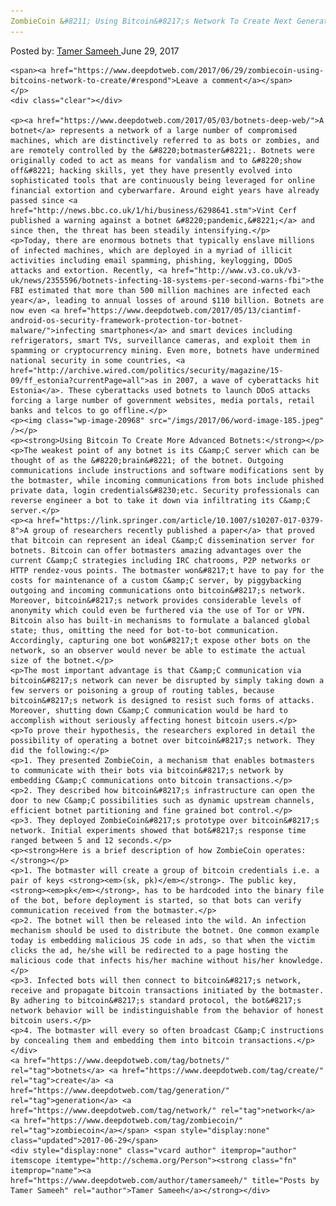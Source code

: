 ```yaml
---
ZombieCoin &#8211; Using Bitcoin&#8217;s Network To Create Next Generation Botnets"
---
```

<article class="post-listing post-20963 post type-post status-publish format-standard has-post-thumbnail hentry  tag-botnets tag-create tag-generation tag-network tag-zombiecoin">
    <div class="post-inner">
        <span>Posted by: <a href="https://www.deepdotweb.com/author/tamersameeh/" title="">Tamer Sameeh </a></span>
    <span>June 29, 2017</span>
    
    <span><a href="https://www.deepdotweb.com/2017/06/29/zombiecoin-using-bitcoins-network-to-create/#respond">Leave a comment</a></span>
    </p>
    <div class="clear"></div>
    
    <p><a href="https://www.deepdotweb.com/2017/05/03/botnets-deep-web/">A botnet</a> represents a network of a large number of compromised machines, which are distinctively referred to as bots or zombies, and are remotely controlled by the &#8220;botmaster&#8221;. Botnets were originally coded to act as means for vandalism and to &#8220;show off&#8221; hacking skills, yet they have presently evolved into sophisticated tools that are continuously being leveraged for online financial extortion and cyberwarfare. Around eight years have already passed since <a href="http://news.bbc.co.uk/1/hi/business/6298641.stm">Vint Cerf published a warning against a botnet &#8220;pandemic,&#8221;</a> and since then, the threat has been steadily intensifying.</p>
    <p>Today, there are enormous botnets that typically enslave millions of infected machines, which are deployed in a myriad of illicit activities including email spamming, phishing, keylogging, DDoS attacks and extortion. Recently, <a href="http://www.v3.co.uk/v3-uk/news/2355596/botnets-infecting-18-systems-per-second-warns-fbi">the FBI estimated that more than 500 million machines are infected each year</a>, leading to annual losses of around $110 billion. Botnets are now even <a href="https://www.deepdotweb.com/2017/05/13/ciantimf-android-os-security-framework-protection-tor-botnet-malware/">infecting smartphones</a> and smart devices including refrigerators, smart TVs, surveillance cameras, and exploit them in spamming or cryptocurrency mining. Even more, botnets have undermined national security in some countries, <a href="http://archive.wired.com/politics/security/magazine/15-09/ff_estonia?currentPage=all">as in 2007, a wave of cyberattacks hit Estonia</a>. These cyberattacks used botnets to launch DDoS attacks forcing a large number of government websites, media portals, retail banks and telcos to go offline.</p>
    <p><img class="wp-image-20968" src="/imgs/2017/06/word-image-185.jpeg" /></p>
    <p><strong>Using Bitcoin To Create More Advanced Botnets:</strong></p>
    <p>The weakest point of any botnet is its C&amp;C server which can be thought of as the &#8220;brain&#8221; of the botnet. Outgoing communications include instructions and software modifications sent by the botmaster, while incoming communications from bots include phished private data, login credentials&#8230;etc. Security professionals can reverse engineer a bot to take it down via infiltrating its C&amp;C server.</p>
    <p><a href="https://link.springer.com/article/10.1007/s10207-017-0379-8">A group of researchers recently published a paper</a> that proved that bitcoin can represent an ideal C&amp;C dissemination server for botnets. Bitcoin can offer botmasters amazing advantages over the current C&amp;C strategies including IRC chatrooms, P2P networks or HTTP rendez-vous points. The botmaster won&#8217;t have to pay for the costs for maintenance of a custom C&amp;C server, by piggybacking outgoing and incoming communications onto bitcoin&#8217;s network. Moreover, bitcoin&#8217;s network provides considerable levels of anonymity which could even be furthered via the use of Tor or VPN. Bitcoin also has built-in mechanisms to formulate a balanced global state; thus, omitting the need for bot-to-bot communication. Accordingly, capturing one bot won&#8217;t expose other bots on the network, so an observer would never be able to estimate the actual size of the botnet.</p>
    <p>The most important advantage is that C&amp;C communication via bitcoin&#8217;s network can never be disrupted by simply taking down a few servers or poisoning a group of routing tables, because bitcoin&#8217;s network is designed to resist such forms of attacks. Moreover, shutting down C&amp;C communication would be hard to accomplish without seriously affecting honest bitcoin users.</p>
    <p>To prove their hypothesis, the researchers explored in detail the possibility of operating a botnet over bitcoin&#8217;s network. They did the following:</p>
    <p>1. They presented ZombieCoin, a mechanism that enables botmasters to communicate with their bots via bitcoin&#8217;s network by embedding C&amp;C communications onto bitcoin transactions.</p>
    <p>2. They described how bitcoin&#8217;s infrastructure can open the door to new C&amp;C possibilities such as dynamic upstream channels, efficient botnet partitioning and fine grained bot control.</p>
    <p>3. They deployed ZombieCoin&#8217;s prototype over bitcoin&#8217;s network. Initial experiments showed that bot&#8217;s response time ranged between 5 and 12 seconds.</p>
    <p><strong>Here is a brief description of how ZombieCoin operates:</strong></p>
    <p>1. The botmaster will create a group of bitcoin credentials i.e. a pair of keys <strong><em>(sk, pk)</em></strong>. The public key, <strong><em>pk</em></strong>, has to be hardcoded into the binary file of the bot, before deployment is started, so that bots can verify communication received from the botmaster.</p>
    <p>2. The botnet will then be released into the wild. An infection mechanism should be used to distribute the botnet. One common example today is embedding malicious JS code in ads, so that when the victim clicks the ad, he/she will be redirected to a page hosting the malicious code that infects his/her machine without his/her knowledge.</p>
    <p>3. Infected bots will then connect to bitcoin&#8217;s network, receive and propagate bitcoin transactions initiated by the botmaster. By adhering to bitcoin&#8217;s standard protocol, the bot&#8217;s network behavior will be indistinguishable from the behavior of honest bitcoin users.</p>
    <p>4. The botmaster will every so often broadcast C&amp;C instructions by concealing them and embedding them into bitcoin transactions.</p>
    </div>
    <a href="https://www.deepdotweb.com/tag/botnets/" rel="tag">botnets</a> <a href="https://www.deepdotweb.com/tag/create/" rel="tag">create</a> <a href="https://www.deepdotweb.com/tag/generation/" rel="tag">generation</a> <a href="https://www.deepdotweb.com/tag/network/" rel="tag">network</a> <a href="https://www.deepdotweb.com/tag/zombiecoin/" rel="tag">zombiecoin</a></span> <span style="display:none" class="updated">2017-06-29</span>
    <div style="display:none" class="vcard author" itemprop="author" itemscope itemtype="http://schema.org/Person"><strong class="fn" itemprop="name"><a href="https://www.deepdotweb.com/author/tamersameeh/" title="Posts by Tamer Sameeh" rel="author">Tamer Sameeh</a></strong></div>
    
